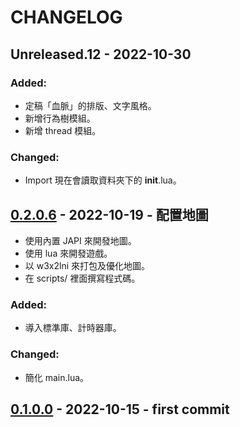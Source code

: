 # CHANGELOG

## Unreleased.12 - 2022-10-30
### Added:
- 定稿「血脈」的排版、文字風格。
- 新增行為樹模組。
- 新增 thread 模組。

### Changed:
- Import 現在會讀取資料夾下的 __init__.lua。

## [0.2.0.6][0.2.0] - 2022-10-19 - 配置地圖
- 使用內置 JAPI 來開發地圖。
- 使用 lua 來開發遊戲。
- 以 w3x2lni 來打包及優化地圖。
- 在 scripts/ 裡面撰寫程式碼。

### Added:
- 導入標準庫、計時器庫。

### Changed:
- 簡化 main.lua。

[0.2.0]:https://github.com/sugky7302/Unreal-Disaster/commit/51fe1556e1acf7526dae1c08faadb026385f64c3

## [0.1.0.0][0.1.0] - 2022-10-15 - first commit
[0.1.0]:https://github.com/sugky7302/Unreal-Disaster/commit/1214be16d41895690c5207cd73cf89f9de139e1c